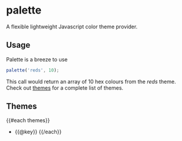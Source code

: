 palette
=======

A flexible lightweight Javascript color theme provider.

## Usage

Palette is a breeze to use

```js
palette('reds', 10);
```

This call would return an array of 10 hex colours from the _reds_
theme. Check out [themes](#themes) for a complete list of themes.

## Themes
{{#each themes}}
 - {{@key}}
{{/each}}

